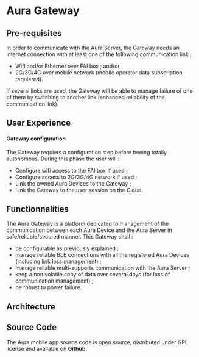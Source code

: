 # Aura Gateway

## Pre-requisites

In order to communicate with the Aura Server, the Gateway needs an internet connection with at least one of the following communication link :

* Wifi and/or Ethernet over FAI box ; and/or
* 2G/3G/4G over mobile network \(mobile operator data subscription requiered\).

If several links are used, the Gateway will be able to manage failure of one of them by switching to another link \(enhanced reliability of the communication link\).

## User Experience

#### Gateway configuration

The Gateway requiers a configuration step before beeing totally autonomous. During this phase the user will :

* Configure wifi access to the FAI box if used ;
* Configure access to 2G/3G/4G network if used ;
* Link the owned Aura Devices to the Gateway ;
* Link the Gateway to the user session on the Cloud. 

## Functionnalities

The Aura Gateway is a platform dedicated to management of the communication between each Aura Device and the Aura Server in safe/reliable/secured manner. This Gateway shall :

* be configurable as previously explained ;
* manage reliable BLE connections with all the registered Aura Devices \(including link loss management\) ;
* manage reliable multi-supports communication with the Aura Server ;
* keep a non volatile copy of data over several days \(for loss of communication management\) ;
* be robust to power failure.

## Architecture

## Source Code

The Aura mobile app source code is open source, distributed under GPL license and available on **Github**.

